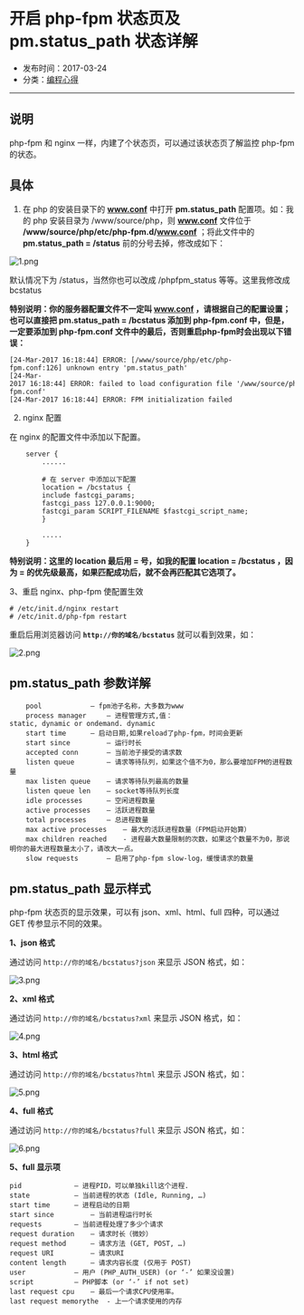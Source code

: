 # 开启 php-fpm 状态页及 pm.status_path 状态详解

* 发布时间：2017-03-24
* 分类：[编程心得][0]

- - -

## 说明

php-fpm 和 nginx 一样，内建了个状态页，可以通过该状态页了解监控 php-fpm 的状态。

## 具体

1. 在 php 的安装目录下的 **www.conf** 中打开 **pm.status_path** 配置项。如：我的 php 安装目录为 /www/source/php，则 **www.conf** 文件位于 **/www/source/php/etc/php-fpm.d/www.conf** ；将此文件中的 **pm.status_path = /status** 前的分号去掉，修改成如下：

![1.png][6]

默认情况下为 /status，当然你也可以改成 /phpfpm_status 等等。这里我修改成 bcstatus

 **特别说明：你的服务器配置文件不一定叫 www.conf ，请根据自己的配置设置；也可以直接把 pm.status_path = /bcstatus 添加到 php-fpm.conf 中，但是，一定要添加到 php-fpm.conf 文件中的最后，否则重启php-fpm时会出现以下错误：**

    [24-Mar-2017 16:18:44] ERROR: [/www/source/php/etc/php-fpm.conf:126] unknown entry 'pm.status_path'
    [24-Mar-2017 16:18:44] ERROR: failed to load configuration file '/www/source/php/etc/php-fpm.conf'
    [24-Mar-2017 16:18:44] ERROR: FPM initialization failed

2. nginx 配置

在 nginx 的配置文件中添加以下配置。

```nginx
    server {
        ......
        
        # 在 server 中添加以下配置
        location = /bcstatus {
        include fastcgi_params;
        fastcgi_pass 127.0.0.1:9000;
        fastcgi_param SCRIPT_FILENAME $fastcgi_script_name;
        }
        
        .....
    }
```

**特别说明：这里的 location 最后用 = 号，如我的配置 location = /bcstatus ，因为 = 的优先级最高，如果匹配成功后，就不会再匹配其它选项了。**

3、重启 nginx、php-fpm 使配置生效

    # /etc/init.d/nginx restart
    # /etc/init.d/php-fpm restart

重启后用浏览器访问 **`http://你的域名/bcstatus`** 就可以看到效果，如：

![2.png][7]

## pm.status_path 参数详解

```
    pool            – fpm池子名称，大多数为www
    process manager     – 进程管理方式,值：static, dynamic or ondemand. dynamic
    start time      – 启动日期,如果reload了php-fpm，时间会更新
    start since         – 运行时长
    accepted conn       – 当前池子接受的请求数
    listen queue        – 请求等待队列，如果这个值不为0，那么要增加FPM的进程数量
    max listen queue    – 请求等待队列最高的数量
    listen queue len    – socket等待队列长度
    idle processes      – 空闲进程数量
    active processes    – 活跃进程数量
    total processes     – 总进程数量
    max active processes    – 最大的活跃进程数量（FPM启动开始算）
    max children reached    - 进程最大数量限制的次数，如果这个数量不为0，那说明你的最大进程数量太小了，请改大一点。
    slow requests       – 启用了php-fpm slow-log，缓慢请求的数量
```
## pm.status_path 显示样式

php-fpm 状态页的显示效果，可以有 json、xml、html、full 四种，可以通过 GET 传参显示不同的效果。

**1、json 格式**

通过访问 `http://你的域名/bcstatus?json` 来显示 JSON 格式，如：

![3.png][8]

**2、xml 格式**

通过访问 `http://你的域名/bcstatus?xml` 来显示 JSON 格式，如：

![4.png][9]

**3、html 格式**

通过访问 `http://你的域名/bcstatus?html` 来显示 JSON 格式，如：

![5.png][10]

**4、full 格式**

通过访问 `http://你的域名/bcstatus?full` 来显示 JSON 格式，如：

![6.png][11]

**5、full 显示项**

    pid             – 进程PID，可以单独kill这个进程.
    state           – 当前进程的状态 (Idle, Running, …)
    start time      – 进程启动的日期
    start since         – 当前进程运行时长
    requests        – 当前进程处理了多少个请求
    request duration    – 请求时长（微妙）
    request method      – 请求方法 (GET, POST, …)
    request URI         – 请求URI
    content length      – 请求内容长度 (仅用于 POST)
    user            – 用户 (PHP_AUTH_USER) (or ‘-’ 如果没设置)
    script          – PHP脚本 (or ‘-’ if not set)
    last request cpu    – 最后一个请求CPU使用率。
    last request memorythe  - 上一个请求使用的内存

[0]: http://www.yduba.com/biancheng/
[1]: http://www.yduba.com/

[6]: ../img/1490349820461109.png
[7]: ../img/1490349911363241.png
[8]: ../img/1490350026698545.png
[9]: ../img/1490350039250721.png
[10]: ../img/1490350080392274.png
[11]: ../img/1490350089561891.png